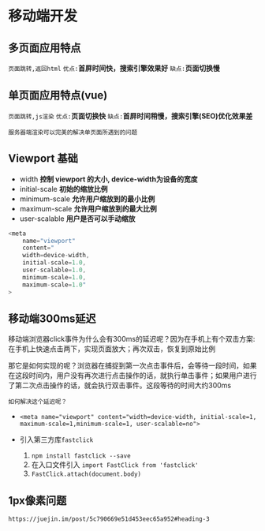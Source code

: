 # 移动端开发

## 多页面应用特点
```页面跳转,返回html```
```优点:```**首屏时间快，搜索引擎效果好**
```缺点:```**页面切换慢**

## 单页面应用特点(vue)
```页面跳转,js渲染```
```优点:```**页面切换快**
```缺点:```**首屏时间稍慢，搜索引擎(SEO)优化效果差**

```服务器端渲染可以完美的解决单页面所遇到的问题```

## Viewport 基础
- width          **控制 viewport 的大小, device-width为设备的宽度**
- initial-scale  **初始的缩放比例**
- minimum-scale  **允许用户缩放到的最小比例**
- maximum-scale  **允许用户缩放到的最大比例**
- user-scalable  **用户是否可以手动缩放**
```js
<meta
    name="viewport"
    content="
    width=device-width,
    initial-scale=1.0,
    user-scalable=1.0,
    minimum-scale=1.0,
    maximum-scale=1.0"
>
```

## 移动端300ms延迟

<p>移动端浏览器click事件为什么会有300ms的延迟呢？因为在手机上有个双击方案: 在手机上快速点击两下，实现页面放大；再次双击，恢复到原始比例</p>
<p>那它是如何实现的呢？浏览器在捕捉到第一次点击事件后，会等待一段时间，如果在这段时间内，用户没有再次进行点击操作的话，就执行单击事件；如果用户进行了第二次点击操作的话，就会执行双击事件。这段等待的时间大约300ms</p>

```如何解决这个延迟呢？```
- ```<meta name="viewport" content="width=device-width, initial-scale=1, maximum-scale=1,minimum-scale=1, user-scalable=no">```

- 引入第三方库```fastclick```
  1. ```npm install fastclick --save```
  2. 在入口文件引入 ```import FastClick from 'fastclick'```
  3. ```FastClick.attach(document.body)```

## 1px像素问题

```https://juejin.im/post/5c790669e51d453eec65a952#heading-3```